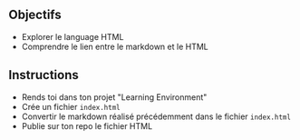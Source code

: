 ## Objectifs

- Explorer le language HTML
- Comprendre le lien entre le markdown et le HTML

## Instructions 

- Rends toi dans ton projet "Learning Environment" 
- Crée un fichier `index.html`
- Convertir le markdown réalisé précédemment dans le fichier `index.html`
- Publie sur ton repo le fichier HTML


